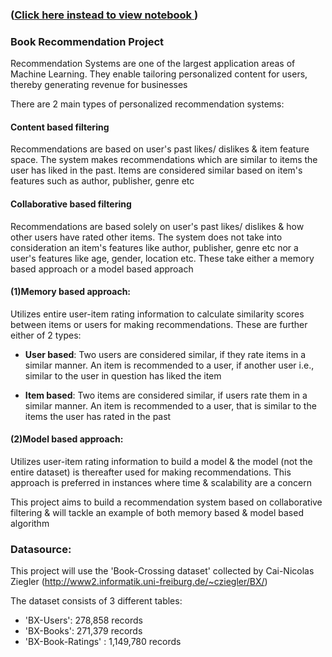 ### ([Click here instead to view notebook ](https://nbviewer.org/github/rochitasundar/Collaborative-Filtering-Book-Recommendation-System/blob/master/Book%20Recommendation%20Project.ipynb) )

### Book Recommendation Project

Recommendation Systems are one of the largest application areas of Machine Learning. They enable tailoring personalized content for users, thereby generating revenue for businesses

There are 2 main types of personalized recommendation systems:

#### Content based filtering
Recommendations are based on user's past likes/ dislikes & item feature space. The system makes recommendations which are similar to items the user has liked in the past. Items are considered similar based on item's features such as author, publisher, genre etc

#### Collaborative based filtering
Recommendations are based solely on user's past likes/ dislikes & how other users have rated other items. The system does not take into consideration an item's features like author, publisher, genre etc nor a user's features like age, gender, location etc. These take either a memory based approach or a model based approach

#### (1)Memory based approach: 
Utilizes entire user-item rating information to calculate similarity scores between items or users for making recommendations. These are further either of 2 types:

 - __User based__: Two users are considered similar, if they rate items in a similar manner. An item is recommended to a user, if another user i.e., similar to the user in question has liked the item

 - __Item based__: Two items are considered similar, if users rate them in a similar manner. An item is recommended to a user, that is similar to the items the user has rated in the past

#### (2)Model based approach: 
Utilizes user-item rating information to build a model & the model (not the entire dataset) is thereafter used for making recommendations. This approach is preferred in instances where time & scalability are a concern

This project aims to build a recommendation system based on collaborative filtering & will tackle an example of both memory based & model based algorithm


### Datasource:
This project will use the 'Book-Crossing dataset' collected by Cai-Nicolas Ziegler 
(http://www2.informatik.uni-freiburg.de/~cziegler/BX/)

The dataset consists of 3 different tables:

- 'BX-Users': 278,858 records
- 'BX-Books': 271,379 records
- 'BX-Book-Ratings' : 1,149,780 records
